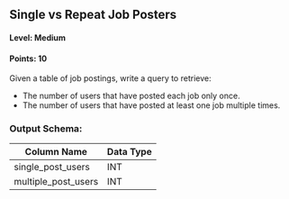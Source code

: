 ## Single vs Repeat Job Posters

#### Level: Medium  
#### Points: 10  

Given a table of job postings, write a query to retrieve:  
- The number of users that have posted each job only once.  
- The number of users that have posted at least one job multiple times.  

### Output Schema:  

| Column Name         | Data Type |
|---------------------|----------|
| single_post_users  | INT      |
| multiple_post_users | INT      |
